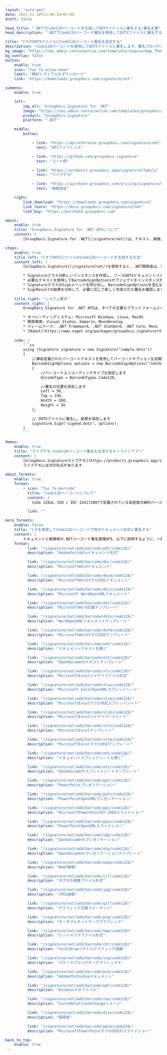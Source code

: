 ```yaml
---
layout: "auto-gen"
date: 2021-11-10T13:40:24+03:00
draft: false

head_title: ".NETでCode128バーコードを生成してDOTXファイルに署名する|署名文書"
head_description: ".NETでCode128バーコード署名を使用してDOTXファイルに署名する-一般的なビジネスドキュメントや画像ファイル形式にバーコードを追加します."

title: "C＃のDOTXファイルにCode128バーコード署名を追加する"
description: "Code128バーコードを使用してDOTXファイルに署名します。署名プロパティを操作し、ニーズに合ったドキュメント内で高度な署名オプションを設定します."
bg_image: "https://cms.admin.containerize.com/templates/aspose/App_Themes/V3/images/bg/header1.png"
bg_overlay: false
button:
    enable: true
    icon: "fas fa-arrow-down"
    label: "無料トライアルをダウンロード"
    link: "https://downloads.groupdocs.com/signature/net"

submenu:
    enable: true

    left:
        img_alt: "GroupDocs.Signature for .NET"
        image: "https://cms.admin.containerize.com/templates/groupdocs/images/product-logos/90x90-noborder/groupdocs-signature-net.png"
        product: "GroupDocs.Signature"
        platform: ".NET"

    middle:
        button:

            - link: "https://apireference.groupdocs.com/signature/net"
              text: "APIリファレンス"

            - link: "https://github.com/groupdocs-signature"
              text: "コード例"

            - link: "https://products.groupdocs.app/signature/family"
              text: "ライブデモ"

            - link: "https://purchase.groupdocs.com/pricing/signature/net"
              text: "価格設定"

    right:
        link_download: "https://downloads.groupdocs.com/signature"
        link_learn: "https://docs.groupdocs.com/signature/net"
        link_buy: "https://purchase.groupdocs.com"

about:
    enable: true
    title: "GroupDocs.Signature for .NET APIについて"
    content: |
        [GroupDocs.Signature for .NET](/signature/net/)は、テキスト、画像、バーコード、スタンプ、フォームフィールド、QRコード、メタデータなどのさまざまな署名タイプを使用してデジタルドキュメントに電子署名するネイティブ.NETAPIです。ユーザーは、PDF、Microsoft Word、Excelワークシート、PowerPointプレゼンテーション、Adobe Photoshop、メタファイル、および画像ファイル形式内のデジタル署名を追加、編集、検証、削除、および検索でき、必要に応じて署名プロパティをカスタマイズするための追加サポートがあります。

steps:
    enable: true
    title_left: "C＃でDOTXファイルのCode128バーコードを生成する方法"
    content_left: |
        [GroupDocs.Signature](/signature/net/)を使用すると、.NET開発者は、いくつかの簡単な手順を実行することで、アプリケーション内のDOTXファイルにCode128バーコードを簡単に追加できます。

        * Signatureクラスの新しいインスタンスを作成し、ソースDOTXドキュメントパスをコンストラクターパラメーターとして渡します。
        * 必要なテキストを使用してBarcodeSignOptionsオブジェクトをインスタンス化し、EncodeTypeプロパティをCode128に設定します。
        * SignatureクラスのSignメソッドを呼び出し、BarcodeSignOptionsを含む出力DOTXファイル名を渡します。
        * SignResultの結果を分析して、必要に応じて新しく作成された署名を確認します。
        
    title_right: "システム要求"
    content_right: |
        GroupDocs.Signature for .NET APIは、すべての主要なプラットフォームとオペレーティングシステムでサポートされています。以下のコードを実行する前に、システムに次の前提条件がインストールされていることを確認してください。

        * オペレーティングシステム: Microsoft Windows、Linux、MacOS
        * 開発環境: Visual Studio、Xamarin、MonoDevelop
        * フレームワーク: .NET Framework、.NET Standard、.NET Core、Mono
        * [NuGet](https://www.nuget.org/packages/groupdocs.signature)からGroupDocs.Signaturefor.NETの最新バージョンをダウンロードします
        
    code: |
        ```cs
        using (Signature signature = new Signature("sample.dotx"))
        {
            //事前定義されたバーコードテキストを使用してバーコードオプションを初期化します
            BarcodeSignOptions options = new BarcodeSignOptions("JohnSmith")
            {
                //バーコードエンコーディングタイプを設定します
                EncodeType = BarcodeTypes.Code128,

                //署名の位置を設定します
                Left = 50,
                Top = 150,
                Width = 200,
                Height = 50
            };

            // DOTXファイルに署名し、結果を保存します 
            signature.Sign("signed.dotx", options);
        }
        ```
        
demos:
    enable: true
    title: "ライブデモ-Code128バーコード署名を生成するオンラインアプリ"
    content: |
        [GroupDocs.Signatureライブデモ](https://products.groupdocs.app/signature/family)サイトにアクセスして、Code128バーコードをDOTXファイルに今すぐ追加してください。  
        ライブデモには次の利点があります
        
about_formats:
    enable: true
    format:
        - icon: "fas fa-barcode"
          title: "Code128バーコードについて"
          content: |
            Code 128は、ISO / IEC 154172007で定義されている高密度の線形バーコード記号です。英数字または数字のみのバーコードに使用されます。

          link: ""

more_formats:
    enable: false
    title: "C＃を使用してCode128バーコードで他のドキュメント形式に署名する"
    content: |
        ドキュメントと画像用の.NETバーコード署名管理API。以下に説明するように、一般的なファイル形式のいくつかにバーコード署名を追加します。
    format: 
          link: "/signature/net/add/barcode/pdf/code128/"
          description: "AdobePortableドキュメント形式"

          link: "/signature/net/add/barcode/doc/code128/"
          description: "MicrosoftWordドキュメント"

          link: "/signature/net/add/barcode/docm/code128/"
          description: "MicrosoftWordマクロ対応ドキュメント"

          link: "/signature/net/add/barcode/docx/code128/"
          description: "Microsoft WordOpenXMLドキュメント"

          link: "/signature/net/add/barcode/dot/code128/"
          description: "MicrosoftWord文書テンプレート"

          link: "/signature/net/add/barcode/dotx/code128/"
          description: "WordOpenXMLドキュメントテンプレート"

          link: "/signature/net/add/barcode/dotm/code128/"
          description: "MicrosoftWordマクロ対応テンプレート"       

          link: "/signature/net/add/barcode/odt/code128/"
          description: "ドキュメントテキストを開く"

          link: "/signature/net/add/barcode/ott/code128/"
          description: "OpenDocumentテキストテンプレート"

          link: "/signature/net/add/barcode/xls/code128/"
          description: "MicrosoftExcelバイナリファイル形式"

          link: "/signature/net/add/barcode/xlsx/code128/"
          description: "Microsoft ExcelOpenXMLスプレッドシート"

          link: "/signature/net/add/barcode/xlsm/code128/"
          description: "MicrosoftExcelマクロ対応スプレッドシート"

          link: "/signature/net/add/barcode/xlsb/code128/"
          description: "MicrosoftExcelバイナリワークシート"

          link: "/signature/net/add/barcode/xltx/code128/"
          description: "MicrosoftExcelテンプレート"

          link: "/signature/net/add/barcode/xltm/code128/"
          description: "MicrosoftExcelマクロ対応テンプレート"

          link: "/signature/net/add/barcode/ods/code128/"
          description: "ドキュメントスプレッドシートを開く"

          link: "/signature/net/add/barcode/ots/code128/"
          description: "OpenDocumentスプレッドシートテンプレート"

          link: "/signature/net/add/barcode/ppt/code128/"
          description: "PowerPointプレゼンテーション"

          link: "/signature/net/add/barcode/pptx/code128/"
          description: "PowerPointOpenXMLプレゼンテーション"

          link: "/signature/net/add/barcode/pps/code128/"
          description: "MicrosoftPowerPoint97-2003スライドショー"

          link: "/signature/net/add/barcode/ppsx/code128/"
          description: "PowerPointOpenXMLスライドショー"                              

          link: "/signature/net/add/barcode/odp/code128/"
          description: "OpenDocumentプレゼンテーション"

          link: "/signature/net/add/barcode/otp/code128/"
          description: "OpenDocumentプレゼンテーションテンプレート"

          link: "/signature/net/add/barcode/webp/code128/"
          description: "WebP画像"

          link: "/signature/net/add/barcode/tif/code128/"
          description: "タグ付き画像ファイル形式"

          link: "/signature/net/add/barcode/jpg/code128/"
          description: "JPEG画像"

          link: "/signature/net/add/barcode/gif/code128/"
          description: "グラフィック交換フォーマット"

          link: "/signature/net/add/barcode/png/code128/"
          description: "ポータブルネットワークグラフィック"

          link: "/signature/net/add/barcode/bmp/code128/"
          description: "ビットマップファイル形式"

          link: "/signature/net/add/barcode/cdr/code128/"
          description: "CorelDrawベクトルグラフィック描画"

          link: "/signature/net/add/barcode/svg/code128/"
          description: "スケーラブルベクターグラフィックス"

          link: "/signature/net/add/barcode/psd/code128/"
          description: "AdobePhotoshopドキュメント"

          link: "/signature/net/add/barcode/wmf/code128/"
          description: "Windowsメタファイル"        

          link: "/signature/net/add/barcode/cmx/code128/"
          description: "CorelMetafileeXchangeイメージ"

          link: "/signature/net/add/barcode/djvu/code128/"
          description: "既視感"

          link: "/signature/net/add/barcode/ppsm/code128/"
          description: "MicrosoftPowerPointマクロ対応のスライドショー"

back_to_top:
    enable: true
---
```


